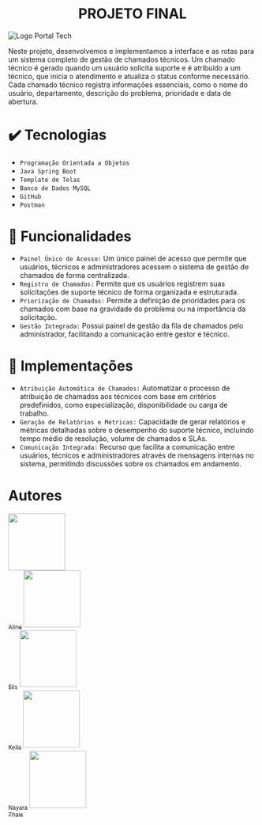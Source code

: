 <h1 align="center"> PROJETO FINAL </h1>

![Logo Portal Tech](https://github.com/keilaarakaki/portal_tech/assets/163216275/4bb11e25-456b-4fb6-810b-f6278a0f8318)


Neste projeto, desenvolvemos e implementamos a interface e as rotas para um sistema completo de gestão de chamados técnicos.
Um chamado técnico é gerado quando um usuário solicita suporte e é atribuído a um técnico, que inicia o atendimento e atualiza o status conforme necessário.
Cada chamado técnico registra informações essenciais, como o nome do usuário, departamento, descrição do problema, prioridade e data de abertura.

# ✔️ Tecnologias

- `Programação Orientada a Objetos`
- `Java Spring Boot`
- `Template de Telas`
- `Banco de Dados MySQL`
- `GitHub`
- `Postman`

# :hammer: Funcionalidades

- `Painel Único de Acesso:` Um único painel de acesso que permite que usuários, técnicos e administradores acessem o sistema de gestão de chamados de forma centralizada.
- `Registro de Chamados:` Permite que os usuários registrem suas solicitações de suporte técnico de forma organizada e estruturada.
- `Priorização de Chamados:` Permite a definição de prioridades para os chamados com base na gravidade do problema ou na importância da solicitação.
- `Gestão Integrada:` Possui painel de gestão da fila de chamados pelo administrador, facilitando a comunicação entre gestor e técnico.

# 🚧 Implementações

- `Atribuição Automática de Chamados:` Automatizar o processo de atribuição de chamados aos técnicos com base em critérios predefinidos, como especialização, disponibilidade ou carga de trabalho.
- `Geração de Relatórios e Métricas:` Capacidade de gerar relatórios e métricas detalhadas sobre o desempenho do suporte técnico, incluindo tempo médio de resolução, volume de chamados e SLAs.
- `Comunicação Integrada:` Recurso que facilita a comunicação entre usuários, técnicos e administradores através de mensagens internas no sistema, permitindo discussões sobre os chamados em andamento.


# Autores

[<img loading="lazy" src="[https://github.com/alineadcosta95]" width=115><br><sub>Aline</sub>](https://github.com/alineadcosta95)
[<img loading="lazy" src="[https://github.com/ElisIrons]" width=115><br><sub>Elis</sub>](https://github.com/ElisIrons)
[<img loading="lazy" src="[https://github.com/keilaarakaki]" width=115><br><sub>Keila</sub>](https://github.com/keilaarakaki)
[<img loading="lazy" src="[https://github.com/nayarakarinearaujo]" width=115><br><sub>Nayara</sub>](https://github.com/nayarakarinearaujo)
[<img loading="lazy" src="[https://github.com/Thais-Abe]" width=115><br><sub>Thais</sub>](https://github.com/Thais-Abe)

